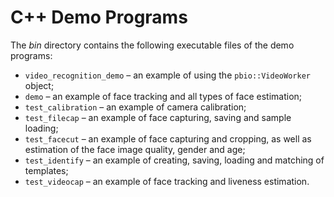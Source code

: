 # C++ Demo Programs

The *bin* directory contains the following executable files of the demo programs:

* `video_recognition_demo` – an example of using the `pbio::VideoWorker` object;
* `demo` – an example of face tracking and all types of face estimation;
* `test_calibration` – an example of camera calibration;
* `test_filecap` – an example of face capturing, saving and sample loading;
* `test_facecut` – an example of face capturing and cropping, as well as estimation of the face image quality, gender and age;
* `test_identify` – an example of creating, saving, loading and matching of templates;
* `test_videocap` – an example of face tracking and liveness estimation.
